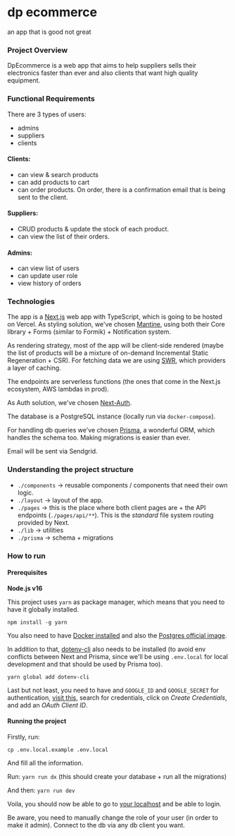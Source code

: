 # dp ecommerce

an app that is good not great

### Project Overview

DpEcommerce is a web app that aims to help suppliers sells their electronics faster than ever and also clients that want high quality equipment.

### Functional Requirements

There are 3 types of users:

- admins
- suppliers
- clients

#### Clients:

- can view & search products
- can add products to cart
- can order products. On order, there is a confirmation email that is being sent to the client.

#### Suppliers:

- CRUD products & update the stock of each product.
- can view the list of their orders.

#### Admins:

- can view list of users
- can update user role
- view history of orders

### Technologies

The app is a [Next.js](https://nextjs.org/) web app with TypeScript, which is going to be hosted on Vercel. As styling solution, we've chosen [Mantine](https://mantine.dev), using both their Core library + Forms (similar to Formik) + Notification system.

As rendering strategy, most of the app will be client-side rendered (maybe the list of products will be a mixture of on-demand Incremental Static Regeneration + CSR). For fetching data we are using [SWR](https://swr.vercel.app/), which providers a layer of caching.

The endpoints are serverless functions (the ones that come in the Next.js ecosystem, AWS lambdas in prod).

As Auth solution, we've chosen [Next-Auth](https://next-auth.js.org/).

The database is a PostgreSQL instance (locally run via `docker-compose`).

For handling db queries we've chosen [Prisma](https://www.prisma.io/), a wonderful ORM, which handles the schema too. Making migrations is easier than ever.

Email will be sent via Sendgrid.

### Understanding the project structure

- `./components` -> reusable components / components that need their own logic.
- `./layout` -> layout of the app.
- `./pages` -> this is the place where both client pages are + the API endpoints (`./pages/api/**`). This is the _standard_ file system routing provided by Next.
- `./lib` -> utilities
- `./prisma` -> schema + migrations

### How to run

#### Prerequisites

**Node.js v16**

This project uses `yarn` as package manager, which means that you need to have it globally installed.

```
npm install -g yarn
```

You also need to have [Docker installed](https://www.docker.com/products/docker-desktop/) and also the [Postgres official image](https://hub.docker.com/_/postgres).

In addition to that, [dotenv-cli](https://www.npmjs.com/package/dotenv-cli) also needs to be installed (to avoid env conflicts between Next and Prisma, since we'll be using `.env.local` for local development and that should be used by Prisma too).

```
yarn global add dotenv-cli
```

Last but not least, you need to have and `GOOGLE_ID` and `GOOGLE_SECRET` for authentication, [visit this](https://console.cloud.google.com), search for credentials, click on _Create Credentials_, and add an _OAuth Client ID_.

#### Running the project

Firstly, run:

```
cp .env.local.example .env.local
```

And fill all the information.

Run: `yarn run dx` (this should create your database + run all the migrations)

And then: `yarn run dev`

Voila, you should now be able to go to [your localhost](http://localhost:3000) and be able to login.

Be aware, you need to manually change the role of your user (in order to make it admin). Connect to the db via any db client you want.
